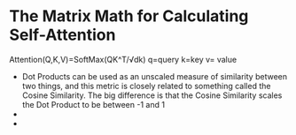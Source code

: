 # The Matrix Math for Calculating Self-Attention

Attention(Q,K,V)=SoftMax(QK^T/√dk)
q=query
k=key
v= value

- Dot Products can be used as an unscaled measure of similarity between two things, and this metric is closely related to something called the Cosine Similarity. The big difference is that the Cosine Similarity scales the Dot Product to be between -1 and 1
- 
- 